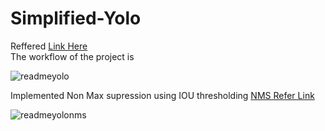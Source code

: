 # Simplified-Yolo

Reffered <a href="https://blog.paperspace.com/how-to-implement-a-yolo-object-detector-in-pytorch/"> Link Here </a>
<br>
The workflow of the project is 

![readmeyolo](https://user-images.githubusercontent.com/25079132/81214351-ba86e580-8fa5-11ea-9d35-7aad40d44b7b.PNG)


Implemented Non Max supression using IOU thresholding <a href="https://towardsdatascience.com/yolo-you-only-look-once-real-time-object-detection-explained-492dc9230006"> NMS Refer Link </a>

![readmeyolonms](https://user-images.githubusercontent.com/25079132/81214363-bfe43000-8fa5-11ea-955e-7e8da6689145.PNG)


